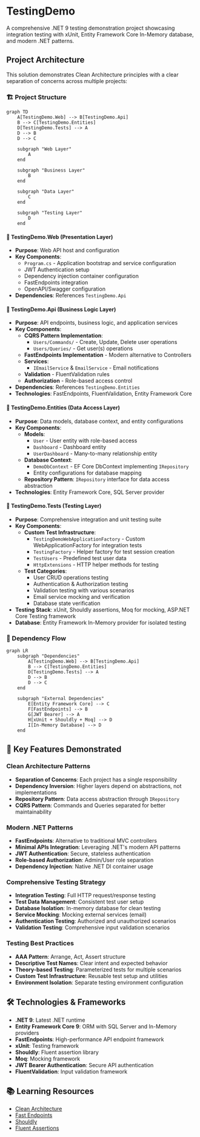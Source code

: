 # TestingDemo

A comprehensive .NET 9 testing demonstration project showcasing integration testing with xUnit, Entity Framework Core In-Memory database, and modern .NET patterns.

## Project Architecture

This solution demonstrates Clean Architecture principles with a clear separation of concerns across multiple projects:

### 🏗️ Project Structure

```mermaid
graph TD
    A[TestingDemo.Web] --> B[TestingDemo.Api]
    B --> C[TestingDemo.Entities]
    D[TestingDemo.Tests] --> A
    D --> B
    D --> C
    
    subgraph "Web Layer"
        A
    end
    
    subgraph "Business Layer"
        B
    end
    
    subgraph "Data Layer"
        C
    end
    
    subgraph "Testing Layer"
        D
    end
```

#### 📁 **TestingDemo.Web** (Presentation Layer)
- **Purpose**: Web API host and configuration
- **Key Components**:
  - `Program.cs` - Application bootstrap and service configuration
  - JWT Authentication setup
  - Dependency injection container configuration
  - FastEndpoints integration
  - OpenAPI/Swagger configuration
- **Dependencies**: References `TestingDemo.Api`

#### 📁 **TestingDemo.Api** (Business Logic Layer)
- **Purpose**: API endpoints, business logic, and application services
- **Key Components**:
  - **CQRS Pattern Implementation**:
    - `Users/Commands/` - Create, Update, Delete user operations
    - `Users/Queries/` - Get user(s) operations
  - **FastEndpoints Implementation** - Modern alternative to Controllers
  - **Services**:
    - `IEmailService` & `EmailService` - Email notifications
  - **Validation** - FluentValidation rules
  - **Authorization** - Role-based access control
- **Dependencies**: References `TestingDemo.Entities`
- **Technologies**: FastEndpoints, FluentValidation, Entity Framework Core

#### 📁 **TestingDemo.Entities** (Data Access Layer)
- **Purpose**: Data models, database context, and entity configurations
- **Key Components**:
  - **Models**:
    - `User` - User entity with role-based access
    - `Dashboard` - Dashboard entity
    - `UserDashboard` - Many-to-many relationship entity
  - **Database Context**:
    - `DemoDbContext` - EF Core DbContext implementing `IRepository`
    - Entity configurations for database mapping
  - **Repository Pattern**: `IRepository` interface for data access abstraction
- **Technologies**: Entity Framework Core, SQL Server provider

#### 📁 **TestingDemo.Tests** (Testing Layer)
- **Purpose**: Comprehensive integration and unit testing suite
- **Key Components**:
  - **Custom Test Infrastructure**:
    - `TestingDemoWebApplicationFactory` - Custom WebApplicationFactory for integration tests
    - `TestingFactory` - Helper factory for test session creation
    - `TestUsers` - Predefined test user data
    - `HttpExtensions` - HTTP helper methods for testing
  - **Test Categories**:
    - User CRUD operations testing
    - Authentication & Authorization testing
    - Validation testing with various scenarios
    - Email service mocking and verification
    - Database state verification
- **Testing Stack**: xUnit, Shouldly assertions, Moq for mocking, ASP.NET Core Testing framework
- **Database**: Entity Framework In-Memory provider for isolated testing

### 🔗 Dependency Flow

```mermaid
graph LR
    subgraph "Dependencies"
        A[TestingDemo.Web] --> B[TestingDemo.Api]
        B --> C[TestingDemo.Entities]
        D[TestingDemo.Tests] --> A
        D --> B
        D --> C
    end
    
    subgraph "External Dependencies"
        E[Entity Framework Core] --> C
        F[FastEndpoints] --> B
        G[JWT Bearer] --> A
        H[xUnit + Shouldly + Moq] --> D
        I[In-Memory Database] --> D
    end
```

## 🚀 Key Features Demonstrated

### Clean Architecture Patterns
- **Separation of Concerns**: Each project has a single responsibility
- **Dependency Inversion**: Higher layers depend on abstractions, not implementations
- **Repository Pattern**: Data access abstraction through `IRepository`
- **CQRS Pattern**: Commands and Queries separated for better maintainability

### Modern .NET Patterns
- **FastEndpoints**: Alternative to traditional MVC controllers
- **Minimal APIs Integration**: Leveraging .NET's modern API patterns
- **JWT Authentication**: Secure, stateless authentication
- **Role-based Authorization**: Admin/User role separation
- **Dependency Injection**: Native .NET DI container usage

### Comprehensive Testing Strategy
- **Integration Testing**: Full HTTP request/response testing
- **Test Data Management**: Consistent test user setup
- **Database Isolation**: In-memory database for clean testing
- **Service Mocking**: Mocking external services (email)
- **Authentication Testing**: Authorized and unauthorized scenarios
- **Validation Testing**: Comprehensive input validation scenarios

### Testing Best Practices
- **AAA Pattern**: Arrange, Act, Assert structure
- **Descriptive Test Names**: Clear intent and expected behavior
- **Theory-based Testing**: Parameterized tests for multiple scenarios
- **Custom Test Infrastructure**: Reusable test setup and utilities
- **Environment Isolation**: Separate testing environment configuration

## 🛠️ Technologies & Frameworks

- **.NET 9**: Latest .NET runtime
- **Entity Framework Core 9**: ORM with SQL Server and In-Memory providers
- **FastEndpoints**: High-performance API endpoint framework
- **xUnit**: Testing framework
- **Shouldly**: Fluent assertion library
- **Moq**: Mocking framework
- **JWT Bearer Authentication**: Secure API authentication
- **FluentValidation**: Input validation framework

## 📚 Learning Resources

- [Clean Architecture](https://jpnt.github.io/posts/dotnet8-clean-architecture-setup/)
- [Fast Endpoints](http://fast-endpoints.com/)
- [Shouldly](https://docs.shouldly.org/)
- [Fluent Assertions](https://fluentassertions.com)
